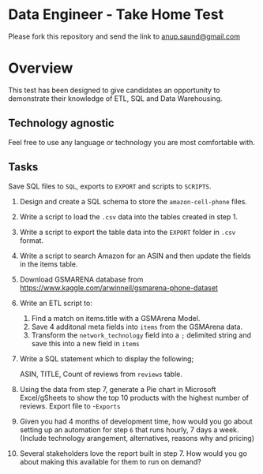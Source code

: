 # Data Engineer - Take Home Test

Please fork this repository and send the link to anup.saund@gmail.com

# Overview 
This test has been designed to give candidates an opportunity to demonstrate their knowledge of ETL, SQL and Data Warehousing.

## Technology agnostic
Feel free to use any language or technology you are most comfortable with.


## Tasks
Save SQL files to `SQL`, exports to `EXPORT` and scripts to `SCRIPTS`.

1. Design and create a SQL schema to store the `amazon-cell-phone` files.
 
2. Write a script to load the `.csv` data into the tables created in step 1.
  
3. Write a script to export the table data into the `EXPORT` folder in `.csv` format.

4. Write a script to search Amazon for an ASIN and then update the fields in the items table.

5. Download GSMARENA database from https://www.kaggle.com/arwinneil/gsmarena-phone-dataset

6. Write an ETL script to:
    1. Find a match on items.title with a GSMArena Model. 
    1. Save 4 additonal meta fields into `items` from the GSMArena data.
    1. Transform the `network_technology` field into a `;` delimited string and save this into a new field in `items`

7. Write a SQL statement which to display the following;

    ASIN, TITLE, Count of reviews from  `reviews` table.

8. Using the data from step 7, generate a Pie chart in Microsoft Excel/gSheets to show the top 10 products with the highest number of reviews. Export file to -`Exports`

9. Given you had 4 months of development time, how would you go about setting up an automation for step `6` that runs hourly, 7 days a week. (Include technology arangement, alternatives, reasons why and pricing)

10. Several stakeholders love the report built in step 7. How would you go about making this available for them to run on demand?



